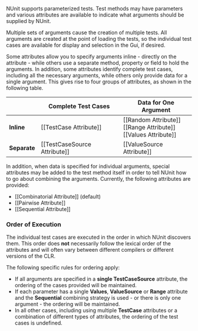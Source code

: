 NUnit supports parameterized tests. Test methods
may have parameters and various attributes are available
to indicate what arguments should be supplied by NUnit.

Multiple sets of arguments cause the creation of multiple
tests. All arguments are created at the point of loading the
tests, so the individual test cases are available for 
display and selection in the Gui, if desired.

Some attributes allow you to specify arguments inline - directly on
the attribute - while others use a separate method, property or field
to hold the arguments. In addition, some attributes identify complete test cases,
including all the necessary arguments, while others only provide data
for a single argument. This gives rise to four groups of attributes,
as shown in the following table.
   
|              | Complete Test Cases          | Data for One Argument |
|--------------|------------------------------|-----------------------|
| **Inline**   | [[TestCase Attribute]]       | [[Random Attribute]]<br/>[[Range Attribute]]<br/>[[Values Attribute]] |
| **Separate** | [[TestCaseSource Attribute]] | [[ValueSource Attribute]] |

In addition, when data is specified for individual arguments, special attributes
may be added to the test method itself in order to tell NUnit how
to go about combining the arguments. Currently, the following attributes
are provided:
 * [[Combinatorial Attribute]] (default)
 * [[Pairwise Attribute]]
 * [[Sequential Attribute]]

### Order of Execution

The individual test cases are executed in the order in which NUnit discovers them. 
This order does **not** necessarily follow the lexical order of the attributes 
and will often vary between different compilers or different versions of the CLR.
   
The following specific rules for ordering apply:
 * If all arguments are specified in a **single TestCaseSource** attribute, the ordering of the cases provided will be maintained.
 * If each parameter has a single **Values**, **ValueSource** or **Range** attribute and the **Sequential** combining strategy is used - or there is only one argument - the ordering will be maintained.
 * In all other cases, including using multiple **TestCase** attributes or a combination of different types of attributes, the ordering of the test cases is undefined.
